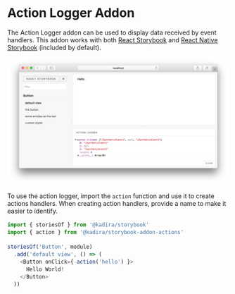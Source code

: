 # Action Logger Addon

The Action Logger addon can be used to display data received by event handlers. This addon works with both [React Storybook](https://github.com/kadirahq/react-storybook) and [React Native Storybook](https://github.com/kadirahq/react-native-storybook) (included by default).

![](docs/screenshot.png)

To use the action logger, import the `action` function and use it to create actions handlers. When creating action handlers, provide a name to make it easier to identify.

```js
import { storiesOf } from '@kadira/storybook'
import { action } from '@kadira/storybook-addon-actions'

storiesOf('Button', module)
  .add('default view', () => (
    <Button onClick={ action('hello') }>
      Hello World!
    </Button>
  ))
```
